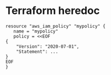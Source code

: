 # Terraform heredoc

```hcl
resource "aws_iam_policy" "mypolicy" {
   name = "mypolicy"
   policy = <<EOF
{
    "Version": "2020-07-01",
    "Statement": ...
}
EOF
}
```
